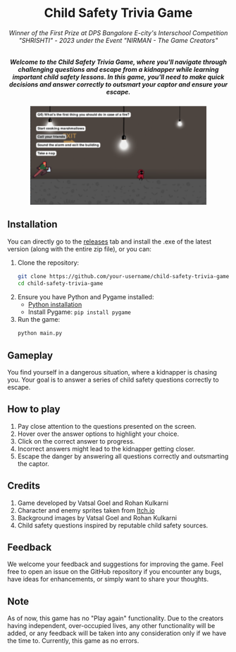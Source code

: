 <h1 align='center'> Child Safety Trivia Game </h1>

<h6 align='center'> Winner of the First Prize at DPS Bangalore E-city's Interschool Competition "SHRISHTI" - 2023 under the Event "NIRMAN - The Game Creators"</h6>
<h5 align='center'>
Welcome to the Child Safety Trivia Game, where you'll navigate through challenging questions and escape from a kidnapper while learning important child safety lessons. In this game, you'll need to make quick decisions and answer correctly to outsmart your captor and ensure your escape.
</h5>
<p align="center">
    <img src="https://github.com/pogrammar/Child-Safety-Trivia/blob/master/assets/Snapshot.png" alt="Game snapshot" width="400" height="224"/>
</p>


## Installation
You can directly go to the [releases](https://github.com/pogrammar/Child-Safety-Trivia/releases/) tab and install the .exe of the latest version (along with the entire zip file), or you can:
1. Clone the repository:
   ```bash
   git clone https://github.com/your-username/child-safety-trivia-game.git
   cd child-safety-trivia-game
2. Ensure you have Python and Pygame installed:
   - [Python installation](https://www.python.org/downloads/)
   - Install Pygame: `pip install pygame`
3. Run the game:
     ```bash
     python main.py

## Gameplay
You find yourself in a dangerous situation, where a kidnapper is chasing you. Your goal is to answer a series of child safety questions correctly to escape. 

## How to play
1. Pay close attention to the questions presented on the screen.
2. Hover over the answer options to highlight your choice.
3. Click on the correct answer to progress.
4. Incorrect answers might lead to the kidnapper getting closer.
5. Escape the danger by answering all questions correctly and outsmarting the captor.

## Credits
1. Game developed by Vatsal Goel and Rohan Kulkarni
2. Character and enemy sprites taken from [Itch.io](https://itch.io/)
3. Background images by Vatsal Goel and Rohan Kulkarni
4. Child safety questions inspired by reputable child safety sources.

## Feedback 
We welcome your feedback and suggestions for improving the game. Feel free to open an issue on the GitHub repository if you encounter any bugs, have ideas for enhancements, or simply want to share your thoughts.

## Note
As of now, this game has no "Play again"  functionality. Due to the creators having independent, over-occupied lives, any other functionality will be added, or any feedback will be taken into any consideration only if we have the time to. Currently, this game as no errors. 
